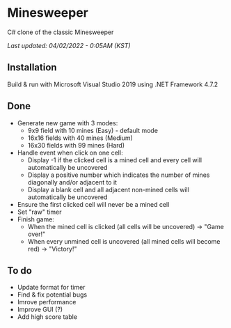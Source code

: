 # Minesweeper
C# clone of the classic Minesweeper

*Last updated: 04/02/2022 - 0:05AM (KST)*
## Installation
Build & run with Microsoft Visual Studio 2019 using .NET Framework 4.7.2
## Done
- Generate new game with 3 modes:
  - 9x9 field with 10 mines (Easy) - default mode
  - 16x16 fields with 40 mines (Medium)
  - 16x30 fields with 99 mines (Hard)
- Handle event when click on one cell:
  - Display -1 if the clicked cell is a mined cell and every cell will automatically be uncovered
  - Display a positive number which indicates the number of mines diagonally and/or adjacent to it
  - Display a blank cell and all adjacent non-mined cells will automatically be uncovered 
- Ensure the first clicked cell will never be a mined cell
- Set "raw" timer
- Finish game:
  - When the mined cell is clicked (all cells will be uncovered) -> "Game over!"
  - When every unmined cell is uncovered (all mined cells will become red) -> "Victory!"
 ## To do
 - Update format for timer
 - Find & fix potential bugs
 - Imrove performance
 - Improve GUI (?)
 - Add high score table


